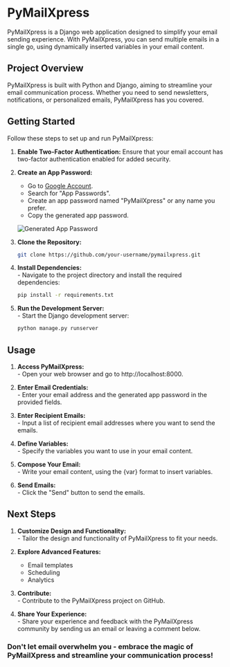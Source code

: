 # PyMailXpress

PyMailXpress is a Django web application designed to simplify your email sending experience. With PyMailXpress, you can send multiple emails in a single go, using dynamically inserted variables in your email content.

## Project Overview

PyMailXpress is built with Python and Django, aiming to streamline your email communication process. Whether you need to send newsletters, notifications, or personalized emails, PyMailXpress has you covered.

## Getting Started

Follow these steps to set up and run PyMailXpress:

1. **Enable Two-Factor Authentication:**
   Ensure that your email account has two-factor authentication enabled for added security.

2. **Create an App Password:**
   - Go to [Google Account](https://myaccount.google.com/).
   - Search for "App Passwords".
   - Create an app password named "PyMailXpress" or any name you prefer.
   - Copy the generated app password.

   ![Generated App Password](link_to_generated_app_password_screenshot.png)

3. **Clone the Repository:**
   ```bash
   git clone https://github.com/your-username/pymailxpress.git
4. **Install Dependencies:**
   <br>- Navigate to the project directory and install the required dependencies:
   ```bash
   pip install -r requirements.txt
5. **Run the Development Server:**
   <br>- Start the Django development server:
   ```bash
   python manage.py runserver

## Usage

1. **Access PyMailXpress:**
   <br>- Open your web browser and go to http://localhost:8000.

2. **Enter Email Credentials:**
   <br>- Enter your email address and the generated app password in the provided fields.

3. **Enter Recipient Emails:**
   <br>- Input a list of recipient email addresses where you want to send the emails.

4. **Define Variables:**
   <br>- Specify the variables you want to use in your email content.

5. **Compose Your Email:**
   <br>- Write your email content, using the {var} format to insert variables.

6. **Send Emails:**
   <br>- Click the "Send" button to send the emails.

## Next Steps

1. **Customize Design and Functionality:**
   <br>- Tailor the design and functionality of PyMailXpress to fit your needs.

2. **Explore Advanced Features:**

   * Email templates
   * Scheduling
   * Analytics
   
3. **Contribute:**
<br>- Contribute to the PyMailXpress project on GitHub.

4. **Share Your Experience:**
   <br>- Share your experience and feedback with the PyMailXpress community by sending us an email or leaving a comment below.


<h3>Don't let email overwhelm you - embrace the magic of PyMailXpress and streamline your communication process!</h3>
